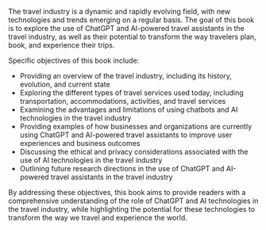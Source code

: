 

The travel industry is a dynamic and rapidly evolving field, with new technologies and trends emerging on a regular basis. The goal of this book is to explore the use of ChatGPT and AI-powered travel assistants in the travel industry, as well as their potential to transform the way travelers plan, book, and experience their trips.

Specific objectives of this book include:

* Providing an overview of the travel industry, including its history, evolution, and current state
* Exploring the different types of travel services used today, including transportation, accommodations, activities, and travel services
* Examining the advantages and limitations of using chatbots and AI technologies in the travel industry
* Providing examples of how businesses and organizations are currently using ChatGPT and AI-powered travel assistants to improve user experiences and business outcomes
* Discussing the ethical and privacy considerations associated with the use of AI technologies in the travel industry
* Outlining future research directions in the use of ChatGPT and AI-powered travel assistants in the travel industry

By addressing these objectives, this book aims to provide readers with a comprehensive understanding of the role of ChatGPT and AI technologies in the travel industry, while highlighting the potential for these technologies to transform the way we travel and experience the world.


